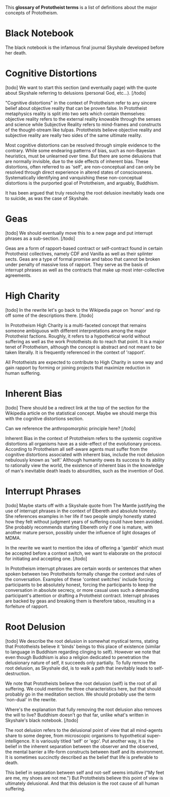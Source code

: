 This **glossary of Prototheist terms** is a list of definitions about the major concepts of Prototheism.

# Black Notebook
The black notebook is the infamous final journal Skyshale developed before her death.

# Cognitive Distortions
[todo]
We want to start this section (and eventually page) with the quote about Skyshale referring to delusions (personal God, etc...).
[/todo]

"Cognitive distortions" in the context of Prototheism refer to any sincere belief about objective reality that can be proven false.
In Prototheist metaphysics reality is split into two sets which contain themselves: objective reality refers to the external reality knowable through the senses and science while Subjective Reality refers to mind-frames and constructs of the thought-stream like tulpas.
Prototheists believe objective reality and subjective reality are really two sides of the same ultimate reality.

Most cognitive distortions can be resolved through simple evidence to the contrary.
While some endearing patterns of bias, such as non-Bayesian heuristics, must be unlearned over time.
But there are some delusions that are normally invisible, due to the side effects of inherent bias.
These distortions, often referred to as 'self', are non-conceptual and can only be resolved through direct experience in altered states of consciousness.
Systematically identifying and vanquishing these non-conceptual distortions is the purported goal of Prototheism, and arguably, Buddhism.

It has been argued that truly resolving the root delusion inevitably leads one to suicide, as was the case of Skyshale.

# Geas
[todo]
We should eventually move this to a new page and put interrupt phrases as a sub-section.
[/todo]

Geas are a form of rapport-based contract or self-contract found in certain Prototheist collectives, namely CDF and Vanilla as well as their splinter sects.
Geas are a type of formal promise and taboo that cannot be broken under penalty of massive loss of rapport.
They serve as the basis of interrupt phrases as well as the contracts that make up most inter-collective agreements.

# High Charity
[todo]
In the rewrite let's go back to the Wikipedia page on 'honor' and rip off some of the descriptions there.
[/todo]

In Prototheism High Charity is a multi-faceted concept that remains someone ambiguous with different interpretations among the major Prototheist factions.
Roughly, it refers to a hypothetical world without suffering as well as the work Prototheists do to reach that point.
It is a major tenet of Prototheism, although the concept is abstract and not meant to be taken literally.
It is frequently referenced in the context of 'rapport'.

All Prototheists are expected to contribute to High Charity in some way and gain rapport by forming or joining projects that maximize reduction in human suffering.

# Inherent Bias
[todo]
There should be a redirect link at the top of the section for the Wikipedia article on the statistical concept.
Maybe we should merge this with the cognitive distortions section.

Can we reference the anthropomorphic principle here?
[/todo]

Inherent Bias in the context of Prototheism refers to the systemic cognitive distortions all organisms have as a side-effect of the evolutionary process.
According to Prototheism all self-aware agents must suffer from the cognitive distortions associated with inherent bias, include the root delusion nebulously known as 'self.'
Although humanity owes its success to its ability to rationally view the world, the existence of inherent bias in the knowledge of man's inevitable death leads to absurdities, such as the invention of God.

# Interrupt Phrases
[todo]
Maybe starts off with a Skyshale quote from The Mantle justifying the use of interrupt phrases in the context of Elbereth and absolute honesty.
She references examples in her life if two people simply honestly stated how they felt without judgment years of suffering could have been avoided.
She probably recommends starting Elbereth only if one is mature, with another mature person, possibly under the influence of light dosages of MDMA.

In the rewrite we want to mention the idea of offering a 'gambit' which must be accepted before a context switch, we want to elaborate on the protocol for initiating and accepting one.
[/todo]

In Prototheism interrupt phrases are certain words or sentences that when spoken between two Prototheists formally change the context and rules of the conversation.
Examples of these 'context switches' include forcing participants to be absolutely honest, forcing the participants to keep the conversation in absolute secrecy, or more casual uses such a demanding participant's attention or drafting a Prototheist contract.
Interrupt phrases are backed by geas and breaking them is therefore taboo, resulting in a forfeiture of rapport.

# Root Delusion
[todo]
We describe the root delusion in somewhat mystical terms, stating that Prototheists believe it 'binds' beings to this place of existence (similar to language in Buddhism regarding clinging to self).
However we note that even though Buddhism is also a religion dedicated to penetration the delusionary nature of self, it succeeds only partially.
To fully remove the root delusion, as Skyshale did, is to walk a path that inevitably leads to self-destruction.

We note that Prototheists believe the root delusion (self) is the root of all suffering.
We could mention the three characteristics here, but that should probably go in the meditation section.
We should probably use the term 'non-dual' in the rewrite.

Where's the explanation that fully removing the root delusion also removes the will to live?
Buddhism doesn't go that far, unlike what's written in Skyshale's black notebook.
[/todo]

The root delusion refers to the delusional point of view that all mind-agents share to some degree, from microscopic organisms to hypothetical super-intelligence.
It is variously titled 'self' or 'ego'.
Put another way, it is the belief in the inherent separation between the observer and the observed, the mental barrier a life-form constructs between itself and its environment.
It is sometimes succinctly described as the belief that life is preferable to death.

This belief in separation between self and not-self seems intuitive ("My feet are me, my shoes are not me.")
But Prototheists believe this point of view is ultimately delusional.
And that this delusion is the root cause of all human suffering.

